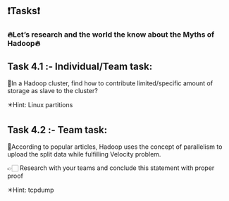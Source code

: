 ## ❗Tasks❗ ##
### 🔥Let’s research and the world the know about the Myths of Hadoop🔥 ###

## Task 4.1 :- Individual/Team task: ##

🔷In a Hadoop cluster, find how to contribute limited/specific amount of  storage as slave to the cluster?

✴️Hint: Linux partitions

## Task 4.2 :- Team task: ##

🔷According to popular articles, Hadoop uses the concept of parallelism to upload the split data while fulfilling Velocity problem.

👉🏻 Research with your teams and conclude this statement with proper proof

✴️Hint: tcpdump
